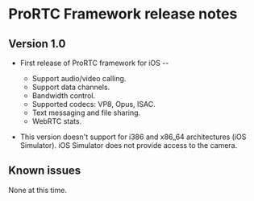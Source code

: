 ProRTC Framework release notes
==============================

Version 1.0
-----------

* First release of ProRTC framework for iOS -- 

  * Support audio/video calling.
  * Support data channels.
  * Bandwidth control.
  * Supported codecs: VP8, Opus, ISAC.
  * Text messaging and file sharing.
  * WebRTC stats.

* This version doesn't support for i386 and x86_64 architectures (iOS Simulator). iOS Simulator does not provide access to the camera.


Known issues
------------

None at this time.

